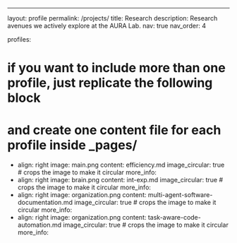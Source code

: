 ---
layout: profile
permalink: /projects/
title: Research
description: Research avenues we actively explore at the AURA Lab.
nav: true
nav_order: 4


profiles:
  # if you want to include more than one profile, just replicate the following block
  # and create one content file for each profile inside _pages/
  - align: right
    image: main.png
    content: efficiency.md
    image_circular: true # crops the image to make it circular
    more_info:
  - align: right
    image: brain.png
    content: int-exp.md
    image_circular: true # crops the image to make it circular
    more_info:
  - align: right
    image: organization.png
    content: multi-agent-software-documentation.md
    image_circular: true # crops the image to make it circular
    more_info:
  - align: right
    image: organization.png
    content: task-aware-code-automation.md
    image_circular: true # crops the image to make it circular
    more_info:

